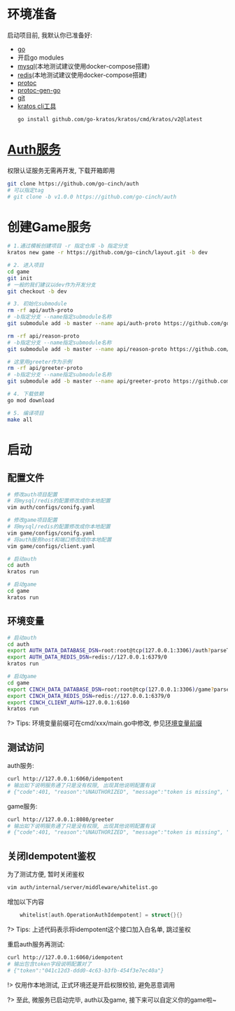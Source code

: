 # 环境准备


启动项目前, 我默认你已准备好: 
- [go](https://golang.org/dl)
- 开启go modules
- [mysql](https://www.mysql.com)(本地测试建议使用docker-compose搭建)
- [redis](https://redis.io)(本地测试建议使用docker-compose搭建)
- [protoc](https://github.com/protocolbuffers/protobuf)
- [protoc-gen-go](https://github.com/protocolbuffers/protobuf-go)
- [git](https://git-scm.com)
- [kratos cli工具](https://go-kratos.dev/docs/getting-started/usage)
    ```bash
    go install github.com/go-kratos/kratos/cmd/kratos/v2@latest
    ```


# [Auth服务](https://github.com/go-cinch/auth)


权限认证服务无需再开发, 下载开箱即用

```bash
git clone https://github.com/go-cinch/auth
# 可以指定tag
# git clone -b v1.0.0 https://github.com/go-cinch/auth
```


# 创建Game服务


```bash
# 1.通过模板创建项目 -r 指定仓库 -b 指定分支
kratos new game -r https://github.com/go-cinch/layout.git -b dev

# 2. 进入项目
cd game
git init
# 一般的我们建议以dev作为开发分支
git checkout -b dev

# 3. 初始化submodule
rm -rf api/auth-proto
# -b指定分支 --name指定submodule名称
git submodule add -b master --name api/auth-proto https://github.com/go-cinch/auth-proto.git ./api/auth-proto

rm -rf api/reason-proto
# -b指定分支 --name指定submodule名称
git submodule add -b master --name api/reason-proto https://github.com/go-cinch/reason-proto.git ./api/reason-proto

# 这里用greeter作为示例
rm -rf api/greeter-proto
# -b指定分支 --name指定submodule名称
git submodule add -b master --name api/greeter-proto https://github.com/go-cinch/greeter-proto.git ./api/greeter-proto

# 4. 下载依赖
go mod download

# 5. 编译项目
make all
```


# 启动


## 配置文件


```bash
# 修改auth项目配置
# 将mysql/redis的配置修改成你本地配置
vim auth/configs/conifg.yaml

# 修改game项目配置
# 将mysql/redis的配置修改成你本地配置
vim game/configs/conifg.yaml
# 将auth服务host和端口修改成你本地配置
vim game/configs/client.yaml

# 启动auth
cd auth
kratos run

# 启动game
cd game
kratos run
```


## 环境变量


```bash
# 启动auth
cd auth
export AUTH_DATA_DATABASE_DSN=root:root@tcp(127.0.0.1:3306)/auth?parseTime=True
export AUTH_DATA_REDIS_DSN=redis://127.0.0.1:6379/0
kratos run

# 启动game
cd game
export CINCH_DATA_DATABASE_DSN=root:root@tcp(127.0.0.1:3306)/game?parseTime=True
export CINCH_DATA_REDIS_DSN=redis://127.0.0.1:6379/0
export CINCH_CLIENT_AUTH=127.0.0.1:6160
kratos run
```

?> Tips: 环境变量前缀可在cmd/xxx/main.go中修改, 参见[环境变量前缀](/base/0.config?id=%e7%8e%af%e5%a2%83%e5%8f%98%e9%87%8f%e5%89%8d%e7%bc%80)


## 测试访问


auth服务: 
```bash
curl http://127.0.0.1:6060/idempotent
# 输出如下说明服务通了只是没有权限, 出现其他说明配置有误
# {"code":401, "reason":"UNAUTHORIZED", "message":"token is missing", "metadata":{}}
```

game服务: 
```bash
curl http://127.0.0.1:8080/greeter
# 输出如下说明服务通了只是没有权限, 出现其他说明配置有误
# {"code":401, "reason":"UNAUTHORIZED", "message":"token is missing", "metadata":{}}
```

## 关闭Idempotent鉴权

为了测试方便, 暂时关闭鉴权
```bash
vim auth/internal/server/middleware/whitelist.go
```

增加以下内容
```go
	whitelist[auth.OperationAuthIdempotent] = struct{}{}
```

?> Tips: 上述代码表示将idempotent这个接口加入白名单, 跳过鉴权


重启auth服务再测试:
```bash
curl http://127.0.0.1:6060/idempotent
# 输出包含token字段说明配置对了
# {"token":"041c12d3-ddd0-4c63-b3fb-454f3e7ec40a"}
```

!> 仅用作本地测试, 正式环境还是开启权限校验, 避免恶意调用


?> 至此, 微服务已启动完毕, auth以及game, 接下来可以自定义你的game啦~
